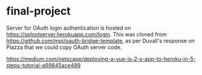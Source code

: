 # final-project
Server for OAuth login authentication is hosted on https://splootserver.herokuapp.com/login.
This was cloned from https://github.com/mpj/oauth-bridge-template, as per Duvall's response on Piazza that we could copy OAuth server code. 

https://medium.com/netscape/deploying-a-vue-js-2-x-app-to-heroku-in-5-steps-tutorial-a69845ace489
